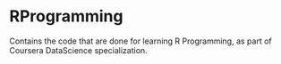 # RProgramming
Contains the code that are done for learning R Programming, as part of Coursera DataScience specialization.
